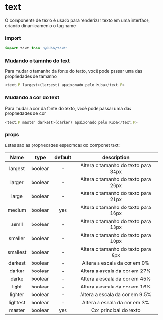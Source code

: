 # text

O componente de texto é usado para renderizar texto em uma interface, criando dinamicamento o tag name

### import

```javascript
import text from '@kuba/text'
```

### Mudando o tamnho do text

Para mudar o tamanho da fonte do texto, você pode passar uma das propriedades de tamanho

```javascript
<text.P largest>(largest) apaixonado pelo Kuba</text.P>
```
### Mudando a cor do text

Para mudar a cor da fonte do texto, você pode passar uma das propriedades de cor

```javascript
<text.P master darkest>(darker) apaixonado pelo Kuba</text.P>
```

### props

Estas sao as propriedades especificas do componet text:

| Name | type | default | description |
| :---: | :---: | :---: | :---: |
| largest | boolean | - | Altera o tamanho do texto para 34px
| larger | boolean | - | Altera o tamanho do texto para 26px
| large | boolean | - | Altera o tamanho do texto para 21px
| medium | boolean | yes | Altera o tamanho do texto para 16px
| samll | boolean | - | Altera o tamanho do texto para 13px
| smaller | boolean | - | Altera o tamanho do texto para 10px
| smallest | boolean | - | Altera o tamanho do texto para 8px
| darkest | boolean | - | Altera a escala da cor em 0%
| darker | boolean | - | Altera a escala da cor em 27%
| darke | boolean | - | Altera a escala da cor em 45%
| light | boolean | - | Altera a escala da cor em 16%
| lighter | boolean | - | Altera a escala da cor em 9.5%
| lightest | boolean | - | Altera a escala da cor em 3%
| master | boolean | yes | Cor principal do texto
